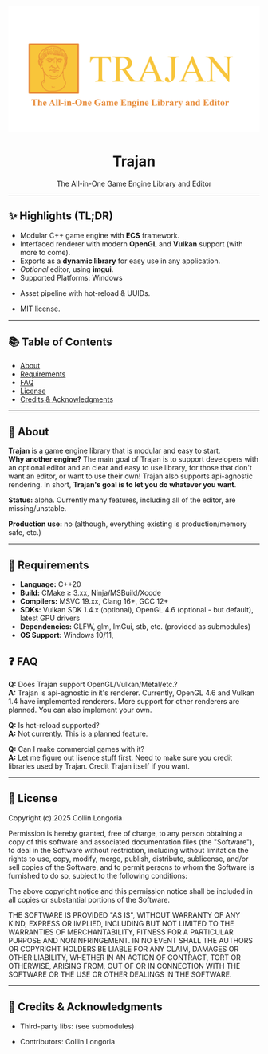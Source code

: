 <!-- Badges: add/remove as needed -->
<!-- Example: <img alt="Build" src="https://img.shields.io/github/actions/workflow/status/ORG_OR_AUTHOR/ENGINE_NAME/ci.yml?branch=main"> -->
<p align="center">
  <img src="images/trajan_banner.png" alt="Trajan Banner" width="800">
</p>

<h1 align="center">Trajan</h1>
<p align="center">
  The All-in-One Game Engine Library and Editor
</p>
<!--
<p align="center">
  <a href="#-features">Features</a> •
  <a href="#-quick-start">Quick Start</a> •
  <a href="#-docs">Docs</a> •
  <a href="#-roadmap">Roadmap</a> •
  <a href="#-contributing">Contributing</a>
</p>
-->

---

## ✨ Highlights (TL;DR)
<!-- Keep this scannable. 5–8 bullets max. -->
- Modular C++ game engine with **ECS** framework.
- Interfaced renderer with modern **OpenGL** and **Vulkan** support (with more to come).
- Exports as a **dynamic library** for easy use in any application.
- *Optional* editor, using **imgui**.
- Supported Platforms: Windows
<!-- - Scripting via **Lua / C#** eventually --> 
- Asset pipeline with hot-reload & UUIDs.
<!-- - Binary & JSON serialization (if true). -->
- MIT license.

---

## 📚 Table of Contents
- [About](#-about)
- [Requirements](#-requirements)
- [FAQ](#-faq)
- [License](#-license)
- [Credits & Acknowledgments](#-credits--acknowledgments)

---

## 🧠 About
**Trajan** is a game engine library that is modular and easy to start.  
**Why another engine?** The main goal of Trajan is to support developers with an optional editor and an clear and easy to use library, for those that don't want an editor, or want to use their own! Trajan also supports api-agnostic rendering. In short, **Trajan's goal is to let you do whatever you want**.

**Status:** alpha. Currently many features, including all of the editor, are missing/unstable.

**Production use:** no (although, everything existing is production/memory safe, etc.)

---

<!--
## 🖼 Screenshots & Demos
| Editor | In-game | Tools |
|---|---|---|
| ![Editor](docs/media/editor.png) | ![Game](docs/media/game.gif) | ![Tools](docs/media/tools.png) |

**Try it now:** (enter link here?)
-->
<!--
---

## 🏗 Architecture
High-level map of major subsystems; link to per-topic docs.

- **Core:** platform, memory, logging, job system.
- **ECS:** entities, components, systems; update order.
- **Renderer:** backend-agnostic interface; backends (OpenGL/Vulkan/…); render graph / forward+ / deferred.
- **Assets:** importers, hot-reload, GUIDs, virtual FS.
- **Scripting:** Lua/C# bindings, API surface.
- **Physics/Audio/Networking:** libraries used & integration points.
- **Editor:** panels, property inspectors, gizmos.
- **Serialization/Save:** binary/JSON, versioning.
- **Testing/CI:** unit/integration tests, platforms covered.

> Optional: add a diagram: `docs/architecture/overview.svg`.

---

## ✅ Features

- [ ] Cross-platform (Windows / macOS / Linux)
- [ ] Rendering: Forward / Deferred / PBR / Shadows / PostFX
- [ ] Materials: UBOs/SSBOs, shader reflection, hot-reload
- [ ] ECS: archetype/packed storage, filters, events
- [ ] Scene: hierarchy, prefabs, serialization
- [ ] Input: keyboard/mouse/gamepad, remapping
- [ ] UI: ImGui editor + in-game UI (if any)
- [ ] Scripting: Lua / C# (delete if N/A)
- [ ] Physics: 2D/3D engine (Box2D/Bullet/PhysX?) (if any)
- [ ] Audio: FMOD/OpenAL/etc. (if any)
- [ ] Asset pipeline: importers (FBX/GLTF/PNG/…)
- [ ] Build system: CMake presets, vcpkg/conan (if used)

---
-->
## 🔧 Requirements
- **Language:** C++20
- **Build:** CMake ≥ 3.xx, Ninja/MSBuild/Xcode
- **Compilers:** MSVC 19.xx, Clang 16+, GCC 12+
- **SDKs:** Vulkan SDK 1.4.x (optional), OpenGL 4.6 (optional - but default), latest GPU drivers
- **Dependencies:** GLFW, glm, ImGui, stb, etc. (provided as submodules)
- **OS Support:** Windows 10/11, <!-- Ubuntu 22.04 -->
<!--
---

## ⚡ Quick Start
> For people who just want to build and run a sample ASAP.

```bash
# 1) Get the code (with submodules if you use them)
git clone https://github.com/ORG_OR_AUTHOR/ENGINE_NAME.git
cd ENGINE_NAME
git submodule update --init --recursive  # if applicable

# 2) Configure & build (generic)
cmake -S . -B build -DCMAKE_BUILD_TYPE=Release
cmake --build build -j

# 3) Run the sample app
./build/bin/SampleApp           # Linux/macOS
build\bin\SampleApp.exe       # Windows
```

<details>
<summary>Windows (MSVC)</summary>

```powershell
cmake -S . -B build -G "Visual Studio 17 2022" -A x64
cmake --build build --config Release -j
.uildin\Release\SampleApp.exe
```
</details>

<details>
<summary>Windows (MinGW + Ninja)</summary>

```bash
cmake -S . -B build -G Ninja -DCMAKE_BUILD_TYPE=Release
cmake --build build -j
build/bin/SampleApp.exe
```
</details>

<details>
<summary>macOS</summary>

```bash
brew install cmake ninja # plus deps if needed
cmake -S . -B build -G Ninja -DCMAKE_BUILD_TYPE=Release
cmake --build build -j
./build/bin/SampleApp
```
</details>

<details>
<summary>Linux (Ubuntu)</summary>

```bash
sudo apt update && sudo apt install -y build-essential cmake ninja-build   libx11-dev libxrandr-dev libxi-dev libgl1-mesa-dev # adjust for your deps
cmake -S . -B build -G Ninja -DCMAKE_BUILD_TYPE=Release
cmake --build build -j
./build/bin/SampleApp
```
</details>

---

## 🛠 Build & Install
**CMake Options (edit as needed):**

| Option | Default | Description |
|---|---:|---|
| `ENGINE_BUILD_EDITOR` | `ON` | Build the editor UI |
| `ENGINE_BUILD_SAMPLES` | `ON` | Build sample projects |
| `ENGINE_BACKEND_OPENGL` | `ON` | Enable OpenGL backend |
| `ENGINE_BACKEND_VULKAN` | `OFF` | Enable Vulkan backend |
| `ENGINE_ENABLE_LUA` | `OFF` | Lua scripting support |
| `ENGINE_ENABLE_CSHARP` | `OFF` | C# scripting support |
| `ENGINE_ENABLE_TESTS` | `ON` | Unit/integration tests |

```bash
cmake -S . -B build -DENGINE_BACKEND_VULKAN=ON -DENGINE_BUILD_EDITOR=OFF
cmake --build build -j
```

**Install (optional):**
```bash
cmake --install build --prefix /usr/local
```

---

## ⚙️ Configuration
- **Config files:** `config/engine.toml` (or JSON/YAML) for renderer, window, input.
- **Environment variables:** `ENGINE_ASSET_DIR`, `ENGINE_LOG_LEVEL`.
- **Runtime flags:** `--renderer=vulkan --width=1920 --height=1080 --vsync=1`.
- **Logging:** levels, file location, how to enable debug overlays.

---

## 🧪 Samples
Briefly describe each sample and what it demonstrates.

| Sample | Description | How to run |
|---|---|---|
| `01-triangle` | Minimal renderer bring-up | `bin/Triangle` |
| `02-ecs-basics` | Entities, components, systems | `bin/EcsBasics` |
| `03-deferred` | G-Buffer + lighting | `bin/Deferred` |

---

## 📖 Docs
- **Getting Started:** docs/getting-started.md
- **User Guide (Editor):** docs/editor.md
- **Scripting API:** docs/scripting.md
- **Rendering:** docs/rendering.md
- **ECS:** docs/ecs.md
- **Asset Pipeline:** docs/assets.md
- **Serialization:** docs/serialization.md
- **Contributing Guide:** CONTRIBUTING.md
- **Code of Conduct:** CODE_OF_CONDUCT.md
- **Changelog:** CHANGELOG.md

> Consider publishing docs as a GitHub Pages site (`/docs`).

---

## 🗺 Roadmap
- [ ] Milestone 1: Rendering core (forward), input, basic ECS
- [ ] Milestone 2: Editor panels, asset hot-reload
- [ ] Milestone 3: Deferred/PBR, materials system
- [ ] Milestone 4: Scripting, prefab workflow
- [ ] Milestone 5: Physics & audio integrations

See [open issues](../../issues) and [Project board](../../projects) for details.

---

## 🤝 Contributing
We welcome PRs! Please:
1. Read **CONTRIBUTING.md** (coding style, DCO/CLA if used).
2. Open an issue for large changes before starting work.
3. Write tests where possible; run `ctest` locally.

**Good first issues:** [label:good first issue](../../issues?q=is%3Aissue+is%3Aopen+label%3A%22good+first+issue%22)

---

## 🗣 Community & Support
- **Discussions:** [GitHub Discussions](../../discussions)
- **Chat:** Discord/Matrix/Slack invite
- **Bugs:** Open an issue with repro steps and logs
- **Security:** see [Security](#-security)

---
-->
## ❓ FAQ
**Q:** Does Trajan support OpenGL/Vulkan/Metal/etc.?  
**A:** Trajan is api-agnostic in it's renderer. Currently, OpenGL 4.6 and Vulkan 1.4 have implemented renderers. More support for other renderers are planned. You can also implement your own.

**Q:** Is hot-reload supported?  
**A:** Not currently. This is a planned feature.

**Q:** Can I make commercial games with it?  
**A:** Let me figure out lisence stuff first. Need to make sure you credit libraries used by Trajan. Credit Trajan itself if you want.

---
<!--
## 🧩 Troubleshooting
- **Nothing renders / blank window**
  - Verify GPU drivers and backend selection (`--renderer=opengl`).
  - Check logs at `logs/engine.log`.
- **Vulkan validation errors**
  - Install correct Vulkan SDK; enable validation layers.
- **Build fails on Windows**
  - Use matching generator (`-G "Visual Studio 17 2022"`), run in Developer Prompt.

Add platform-specific gotchas you see often.

---
-->
## 📄 License
Copyright (c) 2025 Collin Longoria

Permission is hereby granted, free of charge, to any person obtaining a copy
of this software and associated documentation files (the "Software"), to deal
in the Software without restriction, including without limitation the rights
to use, copy, modify, merge, publish, distribute, sublicense, and/or sell
copies of the Software, and to permit persons to whom the Software is
furnished to do so, subject to the following conditions:

The above copyright notice and this permission notice shall be included in all
copies or substantial portions of the Software.

THE SOFTWARE IS PROVIDED "AS IS", WITHOUT WARRANTY OF ANY KIND, EXPRESS OR
IMPLIED, INCLUDING BUT NOT LIMITED TO THE WARRANTIES OF MERCHANTABILITY,
FITNESS FOR A PARTICULAR PURPOSE AND NONINFRINGEMENT. IN NO EVENT SHALL THE
AUTHORS OR COPYRIGHT HOLDERS BE LIABLE FOR ANY CLAIM, DAMAGES OR OTHER
LIABILITY, WHETHER IN AN ACTION OF CONTRACT, TORT OR OTHERWISE, ARISING FROM,
OUT OF OR IN CONNECTION WITH THE SOFTWARE OR THE USE OR OTHER DEALINGS IN THE
SOFTWARE.

---

## 🙏 Credits & Acknowledgments
- Third-party libs: (see submodules)
<!-- - Inspiration: -->
- Contributors: Collin Longoria

